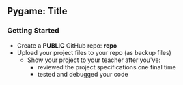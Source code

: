 ## Pygame: Title

### Getting Started
- Create a **PUBLIC** GitHub repo: **repo**
- Upload your project files to your repo (as backup files)
    - Show your project to your teacher after you've:
      - reviewed the project specifications one final time
      - tested and debugged your code
